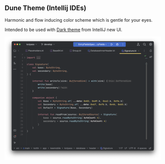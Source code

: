 ## Dune Theme (Intellij IDEs)

Harmonic and flow inducing color scheme which is gentle for your eyes. 

Intended to be used with [Dark theme](https://www.jetbrains.com/help/idea/new-ui.html) from IntelliJ new UI.

![](https://raw.githubusercontent.com/Anvell/intellij-dune-theme/main/marketplace/screenshot_01.png)